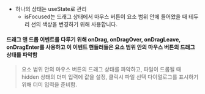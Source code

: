 - 하나의 상태는 useState로 관리
  - isFocused는 드래그 상태에서 마우스 버튼이 요소 범위 안에 들어왔을 때 테두리 선의 색상을 변경하기 위해 사용합니다.

#### 드래그 앤 드롭 이벤트를 다루기 위해 onDrag, onDragOver, onDragLeave, onDragEnter를 사용하고 이 이벤트 핸들러들은 요소 범위 안의 마우스 버튼의 드래그 상태를 파악함

> 요소 범위 안의 마우스 버튼의 드래그 상태를 파악하고, 파일이 드롭될 때 hidden 상태의 더미 입력에 값을 설정, 클릭시 파일 선택 다이얼로그를 표시하기 위해 더미 입력을 준비함.

